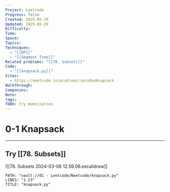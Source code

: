 ```yaml
---
Project: Leetcode
Progress: false
Created: 2025-05-29
Updated: 2025-05-29
Difficulty: 
Time: 
Space: 
Topics: 
Techniques:
  - "[[DP]]"
  - "[[Segment Tree]]"
Related problems: "[[78. Subsets]]"
Code:
  - "[[knapsack.py]]"
Sites:
  - https://neetcode.io/problems/zeroOneKnapsack
Walkthrough: 
Companies: 
Note: 
tags: 
TODO: try memoization
---
```

# 0-1 Knapsack
---

## Try [[78. Subsets]]

![[78. Subsets 2024-03-06 12.56.06.excalidraw]]


```embed-python
PATH: "vault://01 - Leetcode/Neetcode/knapsack.py"
LINES: "1-23"
TITLE: "knapsack.py"
```

